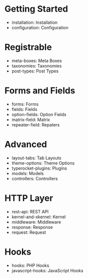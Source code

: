 # Getting Started
- installation: Installation
- configuration: Configuration
# Registrable
- meta-boxes: Meta Boxes
- taxonomies: Taxonomies
- post-types: Post Types
# Forms and Fields
- forms: Forms
- fields: Fields
- option-fields: Option Fields
- matrix-field: Matrix
- repeater-field: Repaters
# Advanced
- layout-tabs: Tab Layouts
- theme-options: Theme Options
- typerocket-plugins: Plugins
- models: Models
- controllers: Controllers
# HTTP Layer
- rest-api: REST API
- kernel-and-xkernel: Kernel
- middleware: Middleware
- response: Response
- request: Request
# Hooks
- hooks: PHP Hooks
- javascript-hooks: JavaScript Hooks
